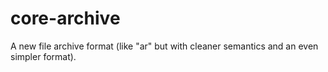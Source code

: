 # core-archive
A new file archive format (like "ar" but with cleaner semantics and an even simpler format).
